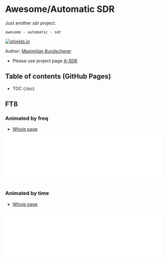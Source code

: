 # Awesome/Automatic SDR

Just another sdr project.

``awesome - automatic - sdr``

[![shields.io](https://img.shields.io/badge/license-Apache2-blue.svg)](http://www.apache.org/licenses/LICENSE-2.0.txt)

Author: [Maximilian Bundscherer](https://bundscherer-online.de)

- Please use project page [A-SDR](https://maxbundscherer.github.io/a-sdr/)

## Table of contents (GitHub Pages)

* TOC
{:toc}

## FT8

### Animated by freq

- [Whole page](output/animation-band.html)

<iframe src="output/animation-band.html" width="100%" frameborder="0"></iframe>

### Animated by time

- [Whole page](output/animation-time.html)

<iframe src="output/animation-time.html" width="100%" frameborder="0"></iframe>
